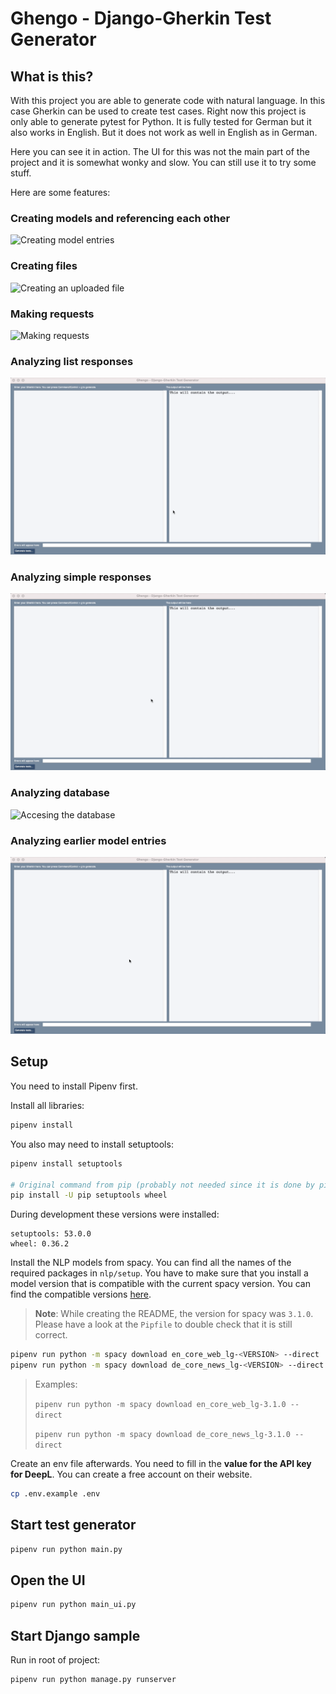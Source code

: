 # Ghengo - Django-Gherkin Test Generator

## What is this?
With this project you are able to generate code with natural language. In this case Gherkin can be
used to create test cases. Right now this project is only able to generate pytest for Python.
It is fully tested for German but it also works in English. But it does not work as well in English as in German.

Here you can see it in action. The UI for this was not the main part of the project and it is somewhat wonky and
slow. You can still use it to try some stuff.

Here are some features:

### Creating models and referencing each other

![Creating model entries](demo/gif/model_creation.gif)

### Creating files

![Creating an uploaded file](demo/gif/file_creation.gif)

### Making requests
![Making requests](demo/gif/requests.gif)

### Analyzing list responses
![Checking list responses](demo/gif/list_response.gif)

### Analyzing simple responses
![Checking simple responses](demo/gif/single_entry_resp.gif)

### Analyzing database
![Accesing the database](demo/gif/queryset.gif)

### Analyzing earlier model entries
![Checking previous model entries](demo/gif/previous_model.gif)

## Setup
You need to install Pipenv first.

Install all libraries:
```bash
pipenv install
```

You also may need to install setuptools:
```bash
pipenv install setuptools

# Original command from pip (probably not needed since it is done by pipenv):
pip install -U pip setuptools wheel
```

During development these versions were installed:
``` 
setuptools: 53.0.0
wheel: 0.36.2
```

Install the NLP models from spacy. You can find all the names of the required packages in `nlp/setup`.
You have to make sure that you install a model version that is compatible with the current spacy version.
You can find the compatible versions [here](https://github.com/explosion/spacy-models/blob/master/compatibility.json).

> **Note**: While creating the README, the version for spacy was `3.1.0`. Please have a look at the `Pipfile` to double 
> check that it is still correct.


```bash
pipenv run python -m spacy download en_core_web_lg-<VERSION> --direct
pipenv run python -m spacy download de_core_news_lg-<VERSION> --direct
```

> Examples:
> 
> `pipenv run python -m spacy download en_core_web_lg-3.1.0 --direct`
> 
> `pipenv run python -m spacy download de_core_news_lg-3.1.0 --direct`

Create an env file afterwards. You need to fill in the **value for the API key for DeepL**. You can create a free
account on their website.

```bash
cp .env.example .env
```

## Start test generator
```bash
pipenv run python main.py
```

## Open the UI
```bash
pipenv run python main_ui.py
```

## Start Django sample

Run in root of project:
```bash
pipenv run python manage.py runserver
```
